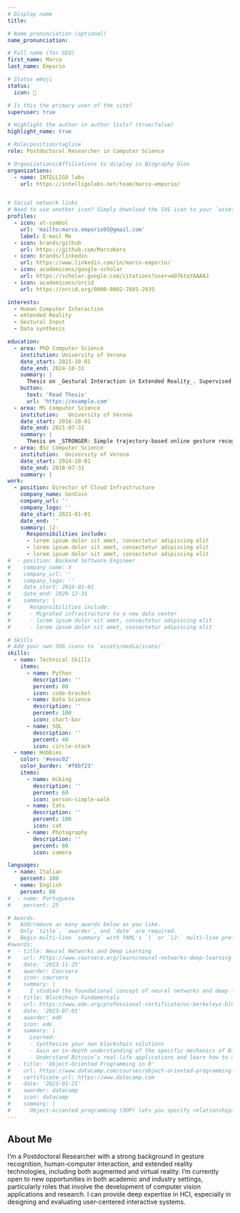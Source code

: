 ```yaml
---
# Display name
title: 

# Name pronunciation (optional)
name_pronunciation: 

# Full name (for SEO)
first_name: Marco
last_name: Emporio

# Status emoji
status:
  icon: 🤌

# Is this the primary user of the site?
superuser: true

# Highlight the author in author lists? (true/false)
highlight_name: true

# Role/position/tagline
role: Postdoctoral Researcher in Computer Science

# Organizations/Affiliations to display in Biography blox
organizations:
  - name: INTELLIGO labs
    url: https://intelligolabs.net/team/marco-emporio/


# Social network links
# Need to use another icon? Simply download the SVG icon to your `assets/media/icons/` folder.
profiles:
  - icon: at-symbol
    url: 'mailto:marco.emporio95@gmail.com'
    label: E-mail Me
  - icon: brands/github
    url: https://github.com/MarcoKero
  - icon: brands/linkedin
    url: https://www.linkedin.com/in/marco-emporio/
  - icon: academicons/google-scholar
    url: https://scholar.google.com/citations?user=mO7ktoYAAAAJ
  - icon: academicons/orcid
    url: https://orcid.org/0000-0002-7601-2935

interests:
  - Human Computer Interaction
  - eXtended Reality
  - Gestural Input
  - Data synthesis

education:
  - area: PhD Computer Science
    institution: University of Verona
    date_start: 2021-10-01
    date_end: 2024-10-31
    summary: |
      Thesis on _Gestural Interaction in Extended Reality_. Supervised by [Prof Andrea Giachetti](https://scholar.google.com/citations?hl=it&user=guVuz-0AAAAJ).
    button:
      text: 'Read Thesis'
      url: 'https://example.com'
  - area: MS Computer Science
    institution:   University of Verona
    date_start: 2018-10-01
    date_end: 2021-07-31
    summary: |
      Thesis on _STRONGER: Simple trajectory-based online gesture recognizer_. Supervised by [Prof Andrea Giachetti](https://scholar.google.com/citations?hl=it&user=guVuz-0AAAAJ).
  - area: BSc Computer Science
    institution:  University of Verona
    date_start: 2014-10-01
    date_end: 2018-07-31
    summary: |
work:
  - position: Director of Cloud Infrastructure
    company_name: GenCoin
    company_url: ''
    company_logo: ''
    date_start: 2021-01-01
    date_end: ''
    summary: |2-
      Responsibilities include:
      - lorem ipsum dolor sit amet, consectetur adipiscing elit
      - lorem ipsum dolor sit amet, consectetur adipiscing elit
      - lorem ipsum dolor sit amet, consectetur adipiscing elit
#  - position: Backend Software Engineer
#    company_name: X
#    company_url: ''
#    company_logo: ''
#    date_start: 2016-01-01
#    date_end: 2020-12-31
#    summary: |
#      Responsibilities include:
#      - Migrated infrastructure to a new data center
#      - lorem ipsum dolor sit amet, consectetur adipiscing elit
#      - lorem ipsum dolor sit amet, consectetur adipiscing elit

# Skills
# Add your own SVG icons to `assets/media/icons/`
skills:
  - name: Technical Skills
    items:
      - name: Python
        description: ''
        percent: 80
        icon: code-bracket
      - name: Data Science
        description: ''
        percent: 100
        icon: chart-bar
      - name: SQL
        description: ''
        percent: 40
        icon: circle-stack
  - name: Hobbies
    color: '#eeac02'
    color_border: '#f0bf23'
    items:
      - name: Hiking
        description: ''
        percent: 60
        icon: person-simple-walk
      - name: Cats
        description: ''
        percent: 100
        icon: cat
      - name: Photography
        description: ''
        percent: 80
        icon: camera

languages:
  - name: Italian
    percent: 100
  - name: English
    percent: 80
#  - name: Portuguese
#    percent: 25

# Awards.
#   Add/remove as many awards below as you like.
#   Only `title`, `awarder`, and `date` are required.
#   Begin multi-line `summary` with YAML's `|` or `|2-` multi-line prefix and indent 2 spaces below.
#awards:
#  - title: Neural Networks and Deep Learning
#    url: https://www.coursera.org/learn/neural-networks-deep-learning
#    date: '2023-11-25'
#    awarder: Coursera
#    icon: coursera
#    summary: |
#      I studied the foundational concept of neural networks and deep learning. By the end, I was familiar with the significant technological trends driving the rise of deep learning; build, train, and apply fully connected deep neural networks; implement efficient (vectorized) neural networks; identify key parameters in a neural network’s architecture; and apply deep learning to your own applications.
#  - title: Blockchain Fundamentals
#    url: https://www.edx.org/professional-certificate/uc-berkeleyx-blockchain-fundamentals
#    date: '2023-07-01'
#    awarder: edX
#    icon: edx
#    summary: |
#      Learned:
#      - Synthesize your own blockchain solutions
#      - Gain an in-depth understanding of the specific mechanics of Bitcoin
#      - Understand Bitcoin’s real-life applications and learn how to attack and destroy Bitcoin, Ethereum, smart contracts and Dapps, and alternatives to Bitcoin’s Proof-of-Work consensus algorithm
#  - title: 'Object-Oriented Programming in R'
#    url: https://www.datacamp.com/courses/object-oriented-programming-with-s3-and-r6-in-r
#    certificate_url: https://www.datacamp.com
#    date: '2023-01-21'
#    awarder: datacamp
#    icon: datacamp
#    summary: |
#      Object-oriented programming (OOP) lets you specify relationships between functions and the objects that they can act on, helping you manage complexity in your code. This is an intermediate level course, providing an introduction to OOP, using the S3 and R6 systems. S3 is a great day-to-day R programming tool that simplifies some of the functions that you write. R6 is especially useful for industry-specific analyses, working with web APIs, and building GUIs.
---
```


## About Me

I’m a Postdoctoral Researcher with a strong background in gesture recognition, human-computer interaction, and extended reality technologies, including both augmented and virtual reality. 
I’m currently open to new opportunities in both academic and industry settings, particularly roles that involve the development of computer vision applications and research. I can provide deep expertise in HCI, especially in designing and evaluating user-centered interactive systems.
